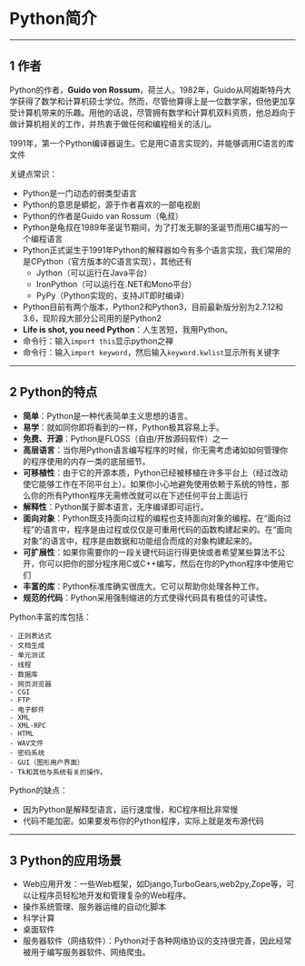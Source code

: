 # Python简介

---
## 1 作者

Python的作者，**Guido von Rossum**，荷兰人。1982年，Guido从阿姆斯特丹大学获得了数学和计算机硕士学位。然而，尽管他算得上是一位数学家，但他更加享受计算机带来的乐趣。用他的话说，尽管拥有数学和计算机双料资质，他总趋向于做计算机相关的工作，并热衷于做任何和编程相关的活儿。

1991年，第一个Python编译器诞生。它是用C语言实现的，并能够调用C语言的库文件

关键点常识：

- Python是一门动态的弱类型语言
- Python的意思是蟒蛇，源于作者喜欢的一部电视剧
- Python的作者是Guido van Rossum（龟叔）
- Python是龟叔在1989年圣诞节期间，为了打发无聊的圣诞节而用C编写的一个编程语言
- Python正式诞生于1991年Python的解释器如今有多个语言实现，我们常用的是CPython（官方版本的C语言实现），其他还有
  - Jython（可以运行在Java平台）
  - IronPython（可以运行在.NET和Mono平台）
  - PyPy（Python实现的，支持JIT即时编译）
- Python目前有两个版本，Python2和Python3，目前最新版分别为2.7.12和3.6，现阶段大部分公司用的是Python2
- **Life is shot, you need Python**：人生苦短，我用Python。
- 命令行：输入`import this`显示python之禅
- 命令行：输入`import keyword`，然后输入`keyword.kwlist`显示所有关键字

---
## 2 Python的特点

- **简单**：Python是一种代表简单主义思想的语言。
- **易学**：就如同你即将看到的一样，Python极其容易上手。
- **免费、开源**：Python是FLOSS（自由/开放源码软件）之一
- **高层语言**：当你用Python语言编写程序的时候，你无需考虑诸如如何管理你的程序使用的内存一类的底层细节。
- **可移植性**：由于它的开源本质，Python已经被移植在许多平台上（经过改动使它能够工作在不同平台上）。如果你小心地避免使用依赖于系统的特性，那么你的所有Python程序无需修改就可以在下述任何平台上面运行
- **解释性**：Python属于脚本语言，无序编译即可运行。
- **面向对象**：Python既支持面向过程的编程也支持面向对象的编程。在“面向过程”的语言中，程序是由过程或仅仅是可重用代码的函数构建起来的。在“面向对象”的语言中，程序是由数据和功能组合而成的对象构建起来的。
- **可扩展性**：如果你需要你的一段关键代码运行得更快或者希望某些算法不公开，你可以把你的部分程序用C或C++编写，然后在你的Python程序中使用它们
- **丰富的库**：Python标准库确实很庞大。它可以帮助你处理各种工作。
- **规范的代码**：Python采用强制缩进的方式使得代码具有极佳的可读性。

Python丰富的库包括：

    - 正则表达式
    - 文档生成
    - 单元测试
    - 线程
    - 数据库
    - 网⻚浏览器
    - CGI
    - FTP
    - 电子邮件
    - XML
    - XML-RPC
    - HTML
    - WAV文件
    - 密码系统
    - GUI（图形用户界面）
    - Tk和其他与系统有关的操作。

Python的缺点：

- 因为Python是解释型语言，运行速度慢，和C程序相比非常慢
- 代码不能加密。如果要发布你的Python程序，实际上就是发布源代码

---
## 3 Python的应用场景

- Web应用开发：一些Web框架，如Django,TurboGears,web2py,Zope等，可以让程序员轻松地开发和管理复杂的Web程序。
- 操作系统管理、服务器运维的自动化脚本
- 科学计算
- 桌面软件
- 服务器软件（网络软件）：Python对于各种网络协议的支持很完善，因此经常被用于编写服务器软件、网络爬虫。
